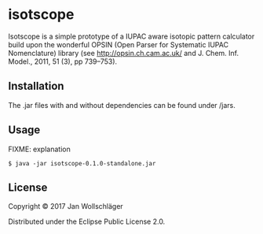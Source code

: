 # isotscope

Isotscope is a simple prototype of a IUPAC aware isotopic pattern calculator build upon the wonderful OPSIN (Open Parser for Systematic IUPAC Nomenclature) library (see http://opsin.ch.cam.ac.uk/ and J. Chem. Inf. Model., 2011, 51 (3), pp 739–753).

## Installation

The .jar files with and without dependencies can be found under /jars.

## Usage

FIXME: explanation

    $ java -jar isotscope-0.1.0-standalone.jar

## License

Copyright © 2017 Jan Wollschläger

Distributed under the Eclipse Public License 2.0.
